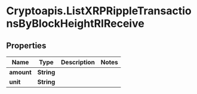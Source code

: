 # Cryptoapis.ListXRPRippleTransactionsByBlockHeightRIReceive

## Properties

Name | Type | Description | Notes
------------ | ------------- | ------------- | -------------
**amount** | **String** |  | 
**unit** | **String** |  | 



